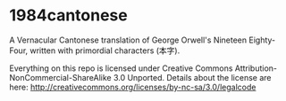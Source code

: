 1984cantonese
=============

A Vernacular Cantonese translation of George Orwell's Nineteen Eighty-Four, written with primordial characters (本字). 

Everything on this repo is licensed under Creative Commons Attribution-NonCommercial-ShareAlike 3.0 Unported.
Details about the license are here: http://creativecommons.org/licenses/by-nc-sa/3.0/legalcode
